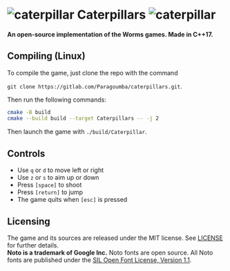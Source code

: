 # ![caterpillar](res/caterpillar.png) Caterpillars ![caterpillar](res/caterpillar.png)
#### An open-source implementation of the Worms games. Made in C++17.

## Compiling (Linux)
To compile the game, just clone the repo with the command

`git clone https://gitlab.com/Paragoumba/caterpillars.git`.

Then run the following commands:
```bash
cmake -B build
cmake --build build --target Caterpillars -- -j 2
```
Then launch the game with `./build/Caterpillar`.

## Controls
- Use `q` or `d` to move left or right
- Use `z` or `s` to aim up or down
- Press `[space]` to shoot
- Press `[return]` to jump
- The game quits when `[esc]` is pressed

## Licensing
The game and its sources are released under the MIT license. See [LICENSE](LICENSE) for further details.<br/>
**Noto is a trademark of Google Inc.** Noto fonts are open source. All Noto fonts are published under the [SIL Open Font License, Version 1.1](http://scripts.sil.org/cms/scripts/page.php?site_id=nrsi&id=OFL).